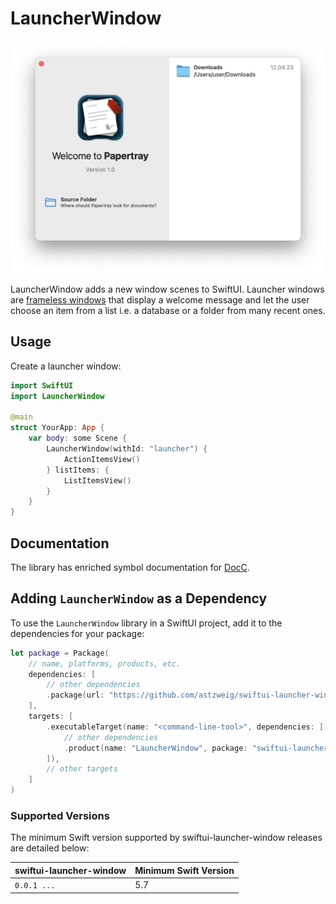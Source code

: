 # LauncherWindow
![Launcher window on macOS](Examples/Launcher-Window.png)

LauncherWindow adds a new window scenes to SwiftUI. Launcher windows are
[frameless windows] that display a welcome message and let the user choose
an item from a list i.e. a database or a folder from many recent ones.

[frameless windows]: /astzweig/swiftui-frameless-window#framelesswindow

## Usage
Create a launcher window:

```swift
import SwiftUI
import LauncherWindow

@main
struct YourApp: App {
    var body: some Scene {
        LauncherWindow(withId: "launcher") {
            ActionItemsView()
        } listItems: {
            ListItemsView()
        }
    }
}
```

## Documentation
The library has enriched symbol documentation for [DocC].

[DocC]: https://www.swift.org/documentation/docc/documenting-a-swift-framework-or-package

## Adding `LauncherWindow` as a Dependency

To use the `LauncherWindow` library in a SwiftUI project, 
add it to the dependencies for your package:

```swift
let package = Package(
    // name, platforms, products, etc.
    dependencies: [
        // other dependencies
        .package(url: "https://github.com/astzweig/swiftui-launcher-window", from: "1.0.0"),
    ],
    targets: [
        .executableTarget(name: "<command-line-tool>", dependencies: [
            // other dependencies
            .product(name: "LauncherWindow", package: "swiftui-launcher-window"),
        ]),
        // other targets
    ]
)
```

### Supported Versions

The minimum Swift version supported by swiftui-launcher-window releases are detailed below:

swiftui-launcher-window   | Minimum Swift Version
---------------------------|----------------------
`0.0.1 ...`                | 5.7
